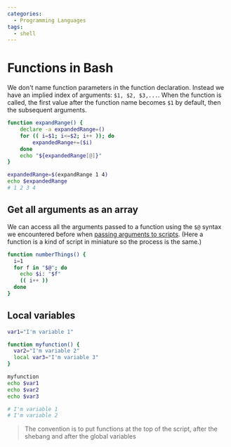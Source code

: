 ```yaml
---
categories:
  - Programming Languages
tags:
  - shell
---
```


# Functions in Bash

We don't name function parameters in the function declaration. Instead we have an implied index of arguments: `$1, $2, $3,...`. When the function is called, the first value after the function name becomes `$1` by default, then the subsequent arguments.

```bash
function expandRange() {
    declare -a expandedRange=()
    for (( i=$1; i<=$2; i++ )); do
        expandedRange+=($i)
    done
    echo "${expandedRange[@]}"
}
```

```bash
expandedRange=$(expandRange 1 4)
echo $expandedRange
# 1 2 3 4
```

## Get all arguments as an array

We can access all the arguments passed to a function using the `$@` syntax we encountered before when [passing arguments to scripts](/Programming_Languages/Shell/Passing_arguments_to_Bash_scripts.md). (Here a function is a kind of script in miniature so the process is the same.)

```sh
function numberThings() {
  i=1
  for f in "$@"; do
    echo $i: "$f"
    (( i++ ))
  done
}
```

## Local variables

```sh
var1="I'm variable 1"

function myfunction() {
  var2="I'm variable 2"
  local var3="I'm variable 3"
}

myfunction
echo $var1
echo $var2
echo $var3

# I'm variable 1
# I'm variable 2
```

> The convention is to put functions at the top of the script, after the shebang and after the global variables
